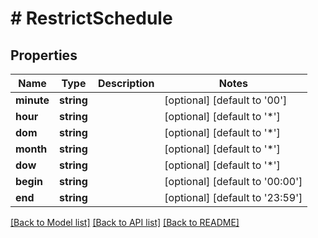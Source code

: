 # # RestrictSchedule

## Properties

Name | Type | Description | Notes
------------ | ------------- | ------------- | -------------
**minute** | **string** |  | [optional] [default to '00']
**hour** | **string** |  | [optional] [default to '*']
**dom** | **string** |  | [optional] [default to '*']
**month** | **string** |  | [optional] [default to '*']
**dow** | **string** |  | [optional] [default to '*']
**begin** | **string** |  | [optional] [default to '00:00']
**end** | **string** |  | [optional] [default to '23:59']

[[Back to Model list]](../../README.md#models) [[Back to API list]](../../README.md#endpoints) [[Back to README]](../../README.md)
